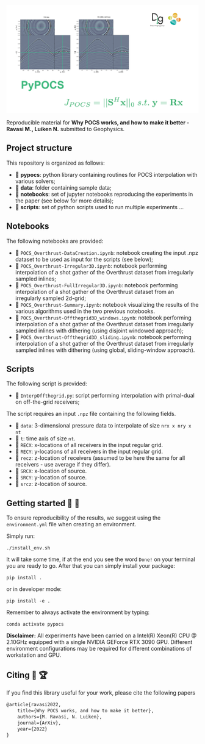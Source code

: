 ![LOGO](https://github.com/DIG-Kaust/PyPOCS/blob/main/asset/logo.png)

Reproducible material for **Why POCS works, and how to make it better - Ravasi M., Luiken N.** submitted to Geophysics.


## Project structure
This repository is organized as follows:

* :open_file_folder: **pypocs**: python library containing routines for POCS interpolation with various solvers;
* :open_file_folder: **data**: folder containing sample data;
* :open_file_folder: **notebooks**: set of jupyter notebooks reproducing the experiments in the paper (see below for more details);
* :open_file_folder: **scripts**: set of python scripts used to run multiple experiments ...

## Notebooks
The following notebooks are provided:

- :orange_book: ``POCS_Overthrust-DataCreation.ipynb``: notebook creating the input .npz dataset to be used as input for the scripts (see below);
- :orange_book: ``POCS_Overthrust-Irregular3D.ipynb``: notebook performing interpolation of a shot gather of the Overthrust dataset from irregularly sampled inlines;
- :orange_book: ``POCS_Overthrust-FullIrregular3D.ipynb``: notebook performing interpolation of a shot gather of the Overthrust dataset from an irregularly sampled 2d-grid;
- :orange_book: ``POCS_Overthrust-Summary.ipynb``: notebook visualizing the results of the various algorithms used in the two previous notebooks.
- :orange_book: ``POCS_Overthrust-Offthegrid3D_windows.ipynb``: notebook performing interpolation of a shot gather of the Overthrust dataset from irregularly sampled inlines with dithering (using disjoint windowed approach);
- :orange_book: ``POCS_Overthrust-Offthegrid3D_sliding.ipynb``: notebook performing interpolation of a shot gather of the Overthrust dataset from irregularly sampled inlines with dithering (using global, sliding-window approach).

## Scripts
The following script is provided:

- :orange_book: ``InterpOffthegrid.py``: script performing interpolation with primal-dual on off-the-grid receivers;

The script requires an input ``.npz`` file containing the following fields. 

- :card_index: ``data``: 3-dimensional pressure data to interpolate of size ``nrx x nry x nt``
- :card_index: ``t``: time axis of size ``nt``.
- :card_index: ``RECX``: x-locations of all receivers in the input regular grid.
- :card_index: ``RECY``: y-locations of all receivers in the input regular grid.
- :card_index: ``recz``: z-location of receivers (assumed to be here the same for all receivers - use average if they differ).
- :card_index: ``SRCX``: x-location of source.
- :card_index: ``SRCY``: y-location of source.
- :card_index: ``srcz``: z-location of source.

## Getting started :space_invader: :robot:
To ensure reproducibility of the results, we suggest using the `environment.yml` file when creating an environment.

Simply run:
```
./install_env.sh
```
It will take some time, if at the end you see the word `Done!` on your terminal you are ready to go. After that you can simply install your package:
```
pip install .
```
or in developer mode:
```
pip install -e .
```

Remember to always activate the environment by typing:
```
conda activate pypocs
```

**Disclaimer:** All experiments have been carried on a Intel(R) Xeon(R) CPU @ 2.10GHz equipped with a single NVIDIA GEForce RTX 3090 GPU. Different environment 
configurations may be required for different combinations of workstation and GPU.


## Citing :newspaper: :trophy:
If you find this library useful for your work, please cite the following papers

```
@article{ravasi2022,
	title={Why POCS works, and how to make it better},
	authors={M. Ravasi, N. Luiken},
	journal={ArXiv},
	year={2022}
}
```
